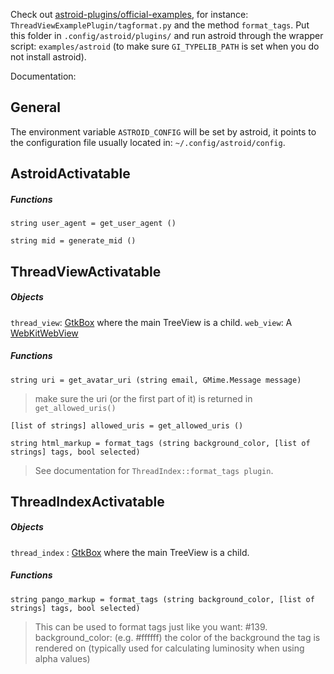 Check out [astroid-plugins/official-examples](https://github.com/astroidmail/astroid-plugins), for instance: `ThreadViewExamplePlugin/tagformat.py` and the method `format_tags`. Put this folder in `.config/astroid/plugins/` and run astroid through the wrapper script: `examples/astroid` (to make sure `GI_TYPELIB_PATH` is set when you do not install astroid).

Documentation:

## General

The environment variable `ASTROID_CONFIG` will be set by astroid, it points to the configuration file usually located in: `~/.config/astroid/config`.

## AstroidActivatable
##### Functions
`string user_agent = get_user_agent ()`

`string mid = generate_mid ()`

## ThreadViewActivatable

##### Objects
`thread_view`: [GtkBox](https://developer.gnome.org/gtk3/stable/GtkBox.html) where the main TreeView is a child.
`web_view`: A [WebKitWebView](http://webkitgtk.org/reference/webkitgtk/stable/webkitgtk-webkitwebview.html)

##### Functions
`string uri = get_avatar_uri (string email, GMime.Message message)`
> make sure the uri (or the first part of it) is returned in `get_allowed_uris()`

`[list of strings] allowed_uris = get_allowed_uris ()`

`string html_markup = format_tags (string background_color, [list of strings] tags, bool selected)`
> See documentation for `ThreadIndex::format_tags plugin`.

## ThreadIndexActivatable

##### Objects
`thread_index` : [GtkBox](https://developer.gnome.org/gtk3/stable/GtkBox.html) where the main TreeView is a child.

##### Functions
`string pango_markup = format_tags (string background_color, [list of strings] tags, bool selected)`
> This can be used to format tags just like you want: #139.
> background_color: (e.g. #ffffff) the color of the background the tag is rendered on (typically used for calculating luminosity when using alpha values)